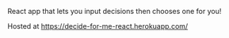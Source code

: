 React app that lets you input decisions then chooses one for you!

Hosted at https://decide-for-me-react.herokuapp.com/
